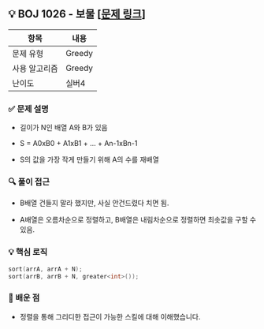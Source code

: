 ## 💡 BOJ 1026 - 보물 [[문제 링크](https://www.acmicpc.net/problem/1026)]

| 항목 | 내용 |
|------|------|
| 문제 유형 | Greedy |
| 사용 알고리즘 | Greedy |
| 난이도 | 실버4 |

### ✅ 문제 설명
- 길이가 N인 배열 A와 B가 있음

- S = A0xB0 + A1xB1 + ... + An-1xBn-1

- S의 값을 가장 작게 만들기 위해 A의 수를 재배열

### 🔍 풀이 접근
- B배열 건들지 말라 했지만, 사실 안건드렸다 치면 됨.

- A배열은 오름차순으로 정렬하고, B배열은 내림차순으로 정렬하면
최솟값을 구할 수 있음.

### 💡 핵심 로직
```cpp
sort(arrA, arrA + N);
sort(arrB, arrB + N, greater<int>());
```

### 📌 배운 점
- 정렬을 통해 그리디한 접근이 가능한 스킬에 대해 이해했습니다.
